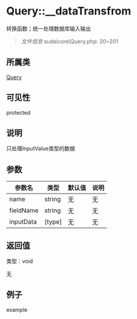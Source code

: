 # Query::__dataTransfrom

转换函数；统一处理数据库输入输出

> *文件信息* suda\core\Query.php: 20~201

## 所属类 

[Query](../Query.md)

## 可见性

 protected 

## 说明


只处理InputValue类型的数据



## 参数


| 参数名 | 类型 | 默认值 | 说明 |
|--------|-----|-------|-------|
| name |  string | 无 | 无 |
| fieldName |  string | 无 | 无 |
| inputData |  [type] | 无 | 无 |



## 返回值

类型：void

无



## 例子

example